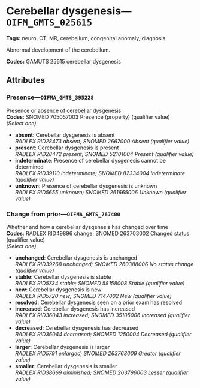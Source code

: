 # Cerebellar dysgenesis—`OIFM_GMTS_025615`

**Tags:** neuro, CT, MR, cerebellum, congenital anomaly, diagnosis

Abnormal development of the cerebellum.

**Codes:** GAMUTS 25615 cerebellar dysgenesis

## Attributes

### Presence—`OIFMA_GMTS_395228`

Presence or absence of cerebellar dysgenesis  
**Codes**: SNOMED 705057003 Presence (property) (qualifier value)  
*(Select one)*

- **absent**: Cerebellar dysgenesis is absent  
_RADLEX RID28473 absent; SNOMED 2667000 Absent (qualifier value)_
- **present**: Cerebellar dysgenesis is present  
_RADLEX RID28472 present; SNOMED 52101004 Present (qualifier value)_
- **indeterminate**: Presence of cerebellar dysgenesis cannot be determined  
_RADLEX RID39110 indeterminate; SNOMED 82334004 Indeterminate (qualifier value)_
- **unknown**: Presence of cerebellar dysgenesis is unknown  
_RADLEX RID5655 unknown; SNOMED 261665006 Unknown (qualifier value)_

### Change from prior—`OIFMA_GMTS_767400`

Whether and how a cerebellar dysgenesis has changed over time  
**Codes**: RADLEX RID49896 change; SNOMED 263703002 Changed status (qualifier value)  
*(Select one)*

- **unchanged**: Cerebellar dysgenesis is unchanged  
_RADLEX RID39268 unchanged; SNOMED 260388006 No status change (qualifier value)_
- **stable**: Cerebellar dysgenesis is stable  
_RADLEX RID5734 stable; SNOMED 58158008 Stable (qualifier value)_
- **new**: Cerebellar dysgenesis is new  
_RADLEX RID5720 new; SNOMED 7147002 New (qualifier value)_
- **resolved**: Cerebellar dysgenesis seen on a prior exam has resolved  
- **increased**: Cerebellar dysgenesis has increased  
_RADLEX RID36043 increased; SNOMED 35105006 Increased (qualifier value)_
- **decreased**: Cerebellar dysgenesis has decreased  
_RADLEX RID36044 decreased; SNOMED 1250004 Decreased (qualifier value)_
- **larger**: Cerebellar dysgenesis is larger  
_RADLEX RID5791 enlarged; SNOMED 263768009 Greater (qualifier value)_
- **smaller**: Cerebellar dysgenesis is smaller  
_RADLEX RID38669 diminished; SNOMED 263796003 Lesser (qualifier value)_